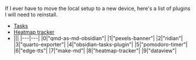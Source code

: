 If I ever have to move the local setup to a new device, here's a list of plugins I will need to reinstall. 

- [Tasks](https://publish.obsidian.md/tasks/Introduction)
- [Heatmap tracker](obsidian://show-plugin?id=heatmap-tracker)
- |||
|---|---|
|0|"qmd-as-md-obsidian"|
|1|"pexels-banner"|
|2|"ridian"|
|3|"quarto-exporter"|
|4|"obsidian-tasks-plugin"|
|5|"pomodoro-timer"|
|6|"edge-tts"|
|7|"make-md"|
|8|"heatmap-tracker"|
|9|"dataview"|